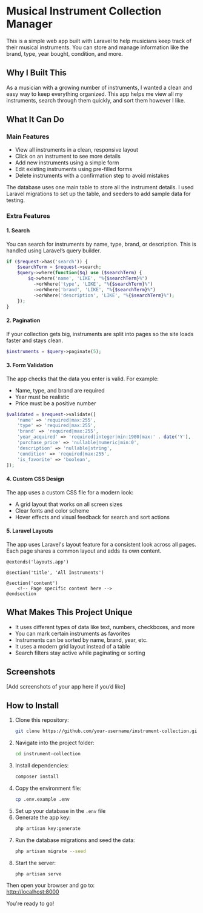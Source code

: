 # Musical Instrument Collection Manager

This is a simple web app built with Laravel to help musicians keep track of their musical instruments. You can store and manage information like the brand, type, year bought, condition, and more.

## Why I Built This

As a musician with a growing number of instruments, I wanted a clean and easy way to keep everything organized. This app helps me view all my instruments, search through them quickly, and sort them however I like.

## What It Can Do

### Main Features

- View all instruments in a clean, responsive layout
- Click on an instrument to see more details
- Add new instruments using a simple form
- Edit existing instruments using pre-filled forms
- Delete instruments with a confirmation step to avoid mistakes

The database uses one main table to store all the instrument details. I used Laravel migrations to set up the table, and seeders to add sample data for testing.

### Extra Features

#### 1. Search
You can search for instruments by name, type, brand, or description. This is handled using Laravel’s query builder.

```php
if ($request->has('search')) {
    $searchTerm = $request->search;
    $query->where(function($q) use ($searchTerm) {
        $q->where('name', 'LIKE', "%{$searchTerm}%")
          ->orWhere('type', 'LIKE', "%{$searchTerm}%")
          ->orWhere('brand', 'LIKE', "%{$searchTerm}%")
          ->orWhere('description', 'LIKE', "%{$searchTerm}%");
    });
}
```

#### 2. Pagination
If your collection gets big, instruments are split into pages so the site loads faster and stays clean.

```php
$instruments = $query->paginate(5);
```

#### 3. Form Validation
The app checks that the data you enter is valid. For example:

- Name, type, and brand are required
- Year must be realistic
- Price must be a positive number

```php
$validated = $request->validate([
    'name' => 'required|max:255',
    'type' => 'required|max:255',
    'brand' => 'required|max:255',
    'year_acquired' => 'required|integer|min:1900|max:' . date('Y'),
    'purchase_price' => 'nullable|numeric|min:0',
    'description' => 'nullable|string',
    'condition' => 'required|max:255',
    'is_favorite' => 'boolean',
]);
```

#### 4. Custom CSS Design
The app uses a custom CSS file for a modern look:

- A grid layout that works on all screen sizes
- Clear fonts and color scheme
- Hover effects and visual feedback for search and sort actions

#### 5. Laravel Layouts
The app uses Laravel's layout feature for a consistent look across all pages. Each page shares a common layout and adds its own content.

```blade
@extends('layouts.app')

@section('title', 'All Instruments')

@section('content')
    <!-- Page specific content here -->
@endsection
```

## What Makes This Project Unique

- It uses different types of data like text, numbers, checkboxes, and more
- You can mark certain instruments as favorites
- Instruments can be sorted by name, brand, year, etc.
- It uses a modern grid layout instead of a table
- Search filters stay active while paginating or sorting

## Screenshots

[Add screenshots of your app here if you’d like]

## How to Install

1. Clone this repository:
   ```bash
   git clone https://github.com/your-username/instrument-collection.git
   ```
2. Navigate into the project folder:
   ```bash
   cd instrument-collection
   ```
3. Install dependencies:
   ```bash
   composer install
   ```
4. Copy the environment file:
   ```bash
   cp .env.example .env
   ```
5. Set up your database in the `.env` file
6. Generate the app key:
   ```bash
   php artisan key:generate
   ```
7. Run the database migrations and seed the data:
   ```bash
   php artisan migrate --seed
   ```
8. Start the server:
   ```bash
   php artisan serve
   ```

Then open your browser and go to:  
[http://localhost:8000](http://localhost:8000)

You're ready to go!
